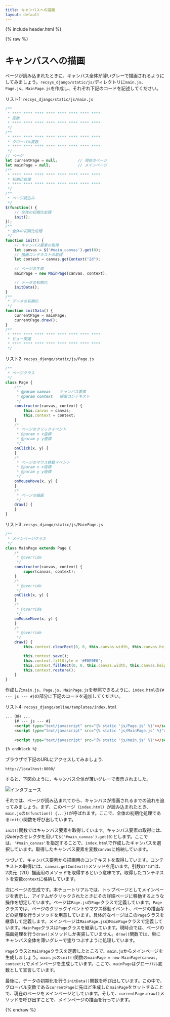 ```yaml
---
title: キャンバスへの描画
layout: default
---
```


{% include header.html %}

{% raw %}

# キャンバスへの描画

ページが読み込まれたときに、キャンバス全体が薄いグレーで描画されるようにしてみましょう。`recsys_django/static/js/`ディレクトリに`main.js`、`Page.js`、`MainPage.js`を作成し、それぞれ下記のコードを記述してください。
 
リスト1: `recsys_django/static/js/main.js`
```js
/**
 * **** **** **** **** **** **** **** ****
 * 定数
 * **** **** **** **** **** **** **** ****
 */
/**
 * **** **** **** **** **** **** **** ****
 * グローバル変数
 * **** **** **** **** **** **** **** ****
 */
// ページ
let currentPage = null;         // 現在のページ
let mainPage = null;            // メインページ
/**
 * **** **** **** **** **** **** **** ****
 * 初期化処理
 * **** **** **** **** **** **** **** ****
 */
/**
 * ページ読込み
 */
$(function() {
    // 全体の初期化処理
    init();
});
/**
 * 全体の初期化処理
 */
function init() {
    // キャンバス要素の取得
    let canvas = $('#main_canvas').get(0);
    // 描画コンテキストの取得
    let context = canvas.getContext("2d");
    
    // ページの生成
    mainPage = new MainPage(canvas, context);

    // データの初期化
    initData();
}
/**
 * データの初期化
 */
function initData() {
    currentPage = mainPage;
    currentPage.draw();
}
/**
 * **** **** **** **** **** **** **** ****
 * ビュー関連
 * **** **** **** **** **** **** **** ****
 */
```

リスト2: `recsys_django/static/js/Page.js`
```js
/**
 * ページクラス
 */
class Page {
    /**
     * @param canvas    キャンバス要素
     * @param context   描画コンテキスト
     */
    constructor(canvas, context) {
        this.canvas = canvas;
        this.context = context;
    }
    /*
     * ページのクリックイベント
     * @param x x座標
     * @param y y座標
     */
    onClick(x, y) {
    }
    /*
     * ページのマウス移動イベント
     * @param x x座標
     * @param y y座標
     */
    onMouseMove(x, y) {
    }
    /*
     * ページの描画
     */
    draw() {
    }
}
```

リスト3: `recsys_django/static/js/MainPage.js`
```js
/**
 * メインページクラス
 */
class MainPage extends Page {
    /*
     * @override
     */
    constructor(canvas, context) {
        super(canvas, context);
    }
    /*
     * @override
     */
    onClick(x, y) {
    }
    /*
     * @override
     */
    onMouseMove(x, y) {
    }
    /*
     * @override
     */
    draw() {
        this.context.clearRect(0, 0, this.canvas.width, this.canvas.height);

        this.context.save();
        this.context.fillStyle = '#E0E0E0';
        this.context.fillRect(0, 0, this.canvas.width, this.canvas.height);
        this.context.restore();
    }
}
```

作成した`main.js`、`Page.js`、`MainPage.js`を参照できるように、`index.html`の`{# --- js --- #}`の部分に下記のコードを追加してください。

リスト4: `recsys_django/online/templates/index.html`
```html
...（略）...
    {# --- js --- #}
    <script type="text/javascript" src="{% static 'js/Page.js' %}"></script>        <!-- 追加 -->
    <script type="text/javascript" src="{% static 'js/MainPage.js' %}"></script>    <!-- 追加 -->
    
    <script type="text/javascript" src="{% static 'js/main.js' %}"></script>        <!-- 追加 -->

{% endblock %}
```

ブラウザで下記のURLにアクセスしてみましょう．

`http://localhost:8000/`

すると、下図のように、キャンバス全体が薄いグレーで表示されました。

![インタフェース](images/interface20.png)

それでは、ページが読み込まれてから、キャンバスが描画されるまでの流れを追ってみましょう。まず、このページ（`index.html`）が読み込まれたとき、`main.js`の`$(function() {...})`が呼ばれます。ここで、全体の初期化処理である`init()`関数を呼び出しています。

`init()`関数ではキャンバス要素を取得しています。キャンバス要素の取得には、jQueryのセレクタを用いて`$('#main_canvas').get(0)`とします。ここでは、`'#main_canvas'`を指定することで、`index.html`で作成したキャンバスを選択しています。取得したキャンバス要素を変数`canvas`に格納しています。

つづいて、キャンバス要素から描画用のコンテキストを取得しています。コンテキストの取得には、`canvas.getContext()`メソッドを用います。引数の`"2d"`は、2次元（2D）描画用のメソッドを取得するという意味です。取得したコンテキストを変数`context`に格納しています。

次にページの生成です。本チュートリアルでは、トップページとしてメインページを表示し、アイテムがクリックされたときにその詳細ページに移動するような操作を想定しています。ページは`Page.js`の`Page`クラスで定義しています。`Page`クラスでは、ページのクリックイベントやマウス移動イベント、ページの描画などの処理を行うメソッドを用意しています。具体的なページはこの`Page`クラスを継承して定義します。メインページは`MainPage.js`の`MainPage`クラスで定義しています。`MainPage`クラスは`Page`クラスを継承しています。現時点では、ページの描画処理を行う`draw()`メソッドしか実装していません。`draw()`関数では、単にキャンバス全体を薄いグレーで塗りつぶすように処理しています。

`Page`クラスと`MainPage`クラスを定義したところで、`main.js`からメインページを生成しましょう。`main.js`の`init()`関数の`mainPage = new MainPage(canvas, context);`でメインページを生成しています。ここで、`mainPage`はグローバル変数として宣言しています。

最後に、データの初期化を行う`initData()`関数を呼び出しています。この中で、グローバル変数である`currentPage`に先ほど生成した`mainPage`をセットすることで、現在のページをメインページとしています。そして、`currentPage.draw()`メソッドを呼び出すことで、メインページの描画を行っています。

{% endraw %}
